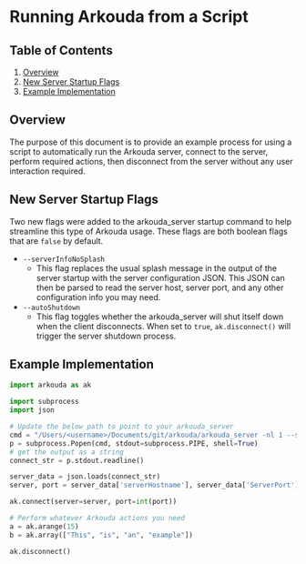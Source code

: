 # Running Arkouda from a Script

<a id="toc"></a>
## Table of Contents
1. [Overview](#overview)
2. [New Server Startup Flags](#flags)
3. [Example Implementation](#example)

<a id="overview"></a>
## Overview
The purpose of this document is to provide an example process for using a script to automatically run the Arkouda server, connect to the server, perform required actions, then disconnect from the server without any user interaction required.

<a id="flags"></a>
## New Server Startup Flags
Two new flags were added to the arkouda_server startup command to help streamline this type of Arkouda usage. These flags are both boolean flags that are `false` by default.

- `--serverInfoNoSplash`
  - This flag replaces the usual splash message in the output of the server startup with the server configuration JSON. This JSON can then be parsed to read the server host, server port, and any other configuration info you may need.
- `--autoShutdown`
  - This flag toggles whether the arkouda_server will shut itself down when the client disconnects. When set to `true`, `ak.disconnect()` will trigger the server shutdown process.

<a id="example"></a>
## Example Implementation

```python
import arkouda as ak

import subprocess
import json

# Update the below path to point to your arkouda_server
cmd = "/Users/<username>/Documents/git/arkouda/arkouda_server -nl 1 --serverInfoNoSplash=true --autoShutdown=true"
p = subprocess.Popen(cmd, stdout=subprocess.PIPE, shell=True)
# get the output as a string
connect_str = p.stdout.readline()

server_data = json.loads(connect_str)
server, port = server_data['serverHostname'], server_data['ServerPort']

ak.connect(server=server, port=int(port))

# Perform whatever Arkouda actions you need
a = ak.arange(15)
b = ak.array(["This", "is", "an", "example"])

ak.disconnect()
```